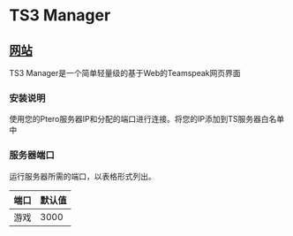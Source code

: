 # TS3 Manager

## [网站](https://www.ts3.app/)

TS3 Manager是一个简单轻量级的基于Web的Teamspeak网页界面

### 安装说明

使用您的Ptero服务器IP和分配的端口进行连接。将您的IP添加到TS服务器白名单中

### 服务器端口

运行服务器所需的端口，以表格形式列出。

| 端口    | 默认值 |
|---------|---------|
| 游戏    | 3000    | 